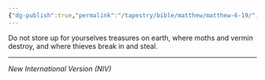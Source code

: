 ```yaml
---
{"dg-publish":true,"permalink":"/tapestry/bible/matthew/matthew-6-19/","title":"Matthew 6:19","hide":true,"tags":["bible-verse","bible-verse"],"dgHomeLink":true,"dgShowLocalGraph":true,"dgEnableSearch":true}
---
```



Do not store up for yourselves treasures on earth, where moths and vermin destroy, and where thieves break in and steal.

---
*New International Version (NIV)*
